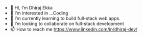 - 👋 Hi, I’m Dhiraj Ekka
- 👀 I’m interested in ...Coding
- 🌱 I’m currently learning to build full-stack web apps.
- 💞️ I’m looking to collaborate on full-stack development
- 📫 How to reach me https://www.linkedin.com/in/dhiraj-dev/

<!---
dhiraj1996/dhiraj1996 is a ✨ special ✨ repository because its `README.md` (this file) appears on your GitHub profile.
You can click the Preview link to take a look at your changes.
--->
